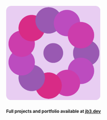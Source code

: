 <a href="https://github.com/jb3/fractal"><img width="256px" src="fractal-20251101-164235.png"/></a>

<sub>**Full projects and portfolio available at [jb3.dev](https://jb3.dev/)**</sub>
